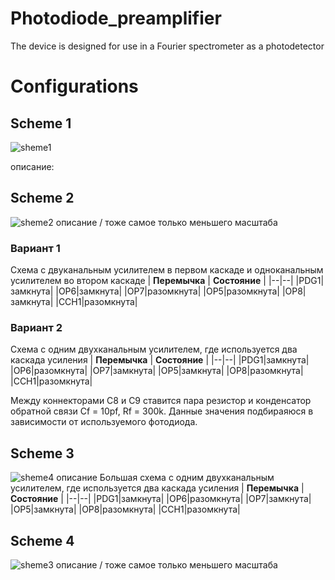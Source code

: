 # Photodiode_preamplifier
 The device is designed for use in a Fourier spectrometer as a photodetector 
 
 Configurations
===
## Scheme 1
![sheme1](https://user-images.githubusercontent.com/54314123/137486351-342c5949-5df9-40b1-803d-53740eb993e8.png)

описание:




## Scheme 2
![sheme2](https://user-images.githubusercontent.com/54314123/137486723-82f00660-7d07-4562-9d12-3ca68af0f063.png)
описание / тоже самое только меньшего масштаба
### Вариант 1
Схема с двуканальным усилителем в первом каскаде и одноканальным усилителем во втором каскаде
| **Перемычка** | **Состояние** |
|--|--|
|PDG1|замкнута|
|OP6|замкнута|
|OP7|разомкнута|
|OP5|разомкнута|
|OP8|замкнута|
|CCH1|разомкнута|
### Вариант 2
Схема с одним двухканальным усилителем, где используется два каскада усиления
| **Перемычка** | **Состояние** |
|--|--|
|PDG1|замкнута|
|OP6|разомкнута|
|OP7|замкнута|
|OP5|замкнута|
|OP8|разомкнута|
|CCH1|разомкнута|

Между коннекторами C8 и С9 ставится пара резистор и конденсатор обратной связи Cf = 10pf, Rf = 300k. Данные значения подбираяюся в зависимости от используемого фотодиода.

## Scheme 3
![sheme4](https://user-images.githubusercontent.com/54314123/137486937-59981861-f0ca-434a-a35b-a22b8c82c4e4.png)
описание
Большая схема с одним двухканальным усилителем, где используется два каскада усиления
| **Перемычка** | **Состояние** |
|--|--|
|PDG1|замкнута|
|OP6|разомкнута|
|OP7|замкнута|
|OP5|замкнута|
|OP8|разомкнута|
|CCH1|разомкнута|


## Scheme 4

![sheme3](https://user-images.githubusercontent.com/54314123/137486867-261485b9-a7e2-4f39-91f7-37b946179ed3.png)
описание / тоже самое только меньшего масштаба
<!--stackedit_data:
eyJoaXN0b3J5IjpbMTY2ODgwMjQ3NSwtMTI2ODE1NDYxLC0xMD
k3NDg0NTM0XX0=
-->